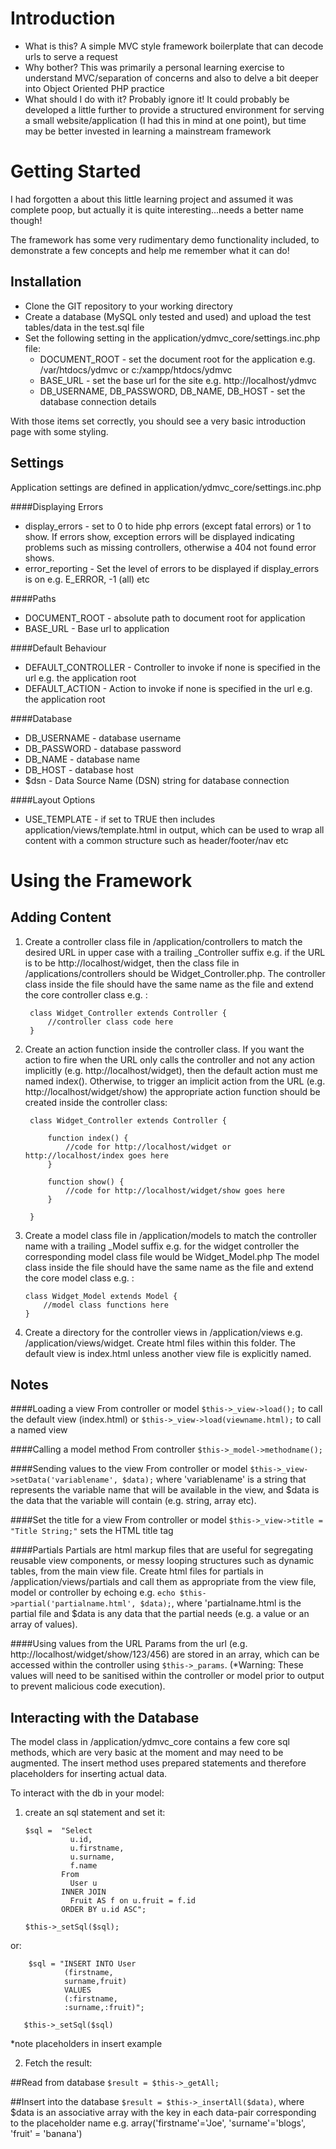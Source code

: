 Introduction
============

+ What is this? A simple MVC style framework boilerplate that can decode urls to serve a request
+ Why bother? This was primarily a personal learning exercise to understand MVC/separation of concerns and also to delve a bit deeper into Object Oriented PHP practice
+ What should I do with it?  Probably ignore it! It could probably be developed a little further to provide a structured environment for serving a small website/application (I had this in mind at one point), but time may be better invested in learning a mainstream framework

Getting Started
===============
I had forgotten a about this little learning project and assumed it was complete poop, but actually it is quite interesting...needs a better name though!

The framework has some very rudimentary demo functionality included, to demonstrate a few concepts and help me remember what it can do! 

Installation
------------

+   Clone the GIT repository to your working directory
+   Create a database (MySQL only tested and used) and upload the test tables/data in the test.sql file
+   Set the following setting in the application/ydmvc_core/settings.inc.php file:
    -   DOCUMENT_ROOT - set the document root for the application e.g. /var/htdocs/ydmvc or c:/xampp/htdocs/ydmvc
    -   BASE_URL - set the base url for the site e.g. http://localhost/ydmvc
    -   DB_USERNAME, DB_PASSWORD, DB_NAME, DB_HOST - set the database connection details

With those items set correctly, you should see a very basic introduction page with some styling.

Settings
--------

Application settings are defined in application/ydmvc_core/settings.inc.php

####Displaying Errors
+   display_errors - set to 0 to hide php errors (except fatal errors) or 1 to show.  If errors show, exception errors will be displayed indicating problems such as missing controllers, otherwise a 404 not found error shows.
+   error_reporting - Set the level of errors to be displayed if display_errors is on e.g. E_ERROR, -1 (all) etc

####Paths
+   DOCUMENT_ROOT - absolute path to document root for application
+   BASE_URL - Base url to application

####Default Behaviour
+   DEFAULT_CONTROLLER - Controller to invoke if none is specified in the url e.g. the application root
+   DEFAULT_ACTION - Action to invoke if none is specified in the url e.g. the application root

####Database
+   DB_USERNAME - database username
+   DB_PASSWORD - database password
+   DB_NAME - database name
+   DB_HOST - database host
+   $dsn - Data Source Name (DSN) string for database connection

####Layout Options
+   USE_TEMPLATE - if set to TRUE then includes application/views/template.html in output, which can be used to wrap all content with a common structure such as header/footer/nav etc

Using the Framework
===================

Adding Content
--------------
1) Create a controller class file in /application/controllers to match the desired URL in upper case with a trailing _Controller suffix e.g. if the URL is to be http://localhost/widget, then the class file in /applications/controllers should be Widget_Controller.php.
The controller class inside the file should have the same name as the file and extend the core controller class e.g. :

        class Widget_Controller extends Controller {
            //controller class code here
        }

2) Create an action function inside the controller class.  If you want the action to fire when the URL only calls the controller and not any action implicitly (e.g. http://localhost/widget), then the default action must me named index().
Otherwise, to trigger an implicit action from the URL (e.g. http://localhost/widget/show) the appropriate action function should be created inside the controller class:

        class Widget_Controller extends Controller {
            
            function index() {
                //code for http://localhost/widget or http://localhost/index goes here
            }

            function show() {
                //code for http://localhost/widget/show goes here
            }

        }

3)  Create a model class file in /application/models to match the controller name with a trailing _Model suffix e.g. for the widget controller the corresponding model class file would be Widget_Model.php
The model class inside the file should have the same name as the file and extend the core model class e.g. :

        class Widget_Model extends Model {
            //model class functions here
        }

4) Create a directory for the controller views in /application/views e.g. /application/views/widget.  Create html files within this folder.
The default view is index.html unless another view file is explicitly named.

Notes
-----

####Loading a view
From controller or model `$this->_view->load();` to call the default view (index.html) or `$this->_view->load(viewname.html);` to call a named view

####Calling a model method
From controller `$this->_model->methodname();`

####Sending values to the view
From controller or model `$this->_view->setData('variablename', $data);` where 'variablename' is a string that represents the variable name that will be available in the view, and $data is the data that the variable will contain (e.g. string, array etc).

####Set the title for a view
From controller or model `$this->_view->title = "Title String;"` sets the HTML title tag

####Partials
Partials are html markup files that are useful for segregating reusable view components, or messy looping structures such as dynamic tables, from the main view file.
Create html files for partials in /application/views/partials and call them as appropriate from the view file, model or controller by echoing e.g. `echo $this->partial('partialname.html', $data);`,
where 'partialname.html is the partial file and $data is any data that the partial needs (e.g. a value or an array of values).

####Using values from the URL
Params from the url (e.g. http://localhost/widget/show/123/456) are stored in an array, which can be accessed within the controller using `$this->_params`.
(*Warning: These values will need to be sanitised within the controller or model prior to output to prevent malicious code execution).

Interacting with the Database
-----------------------------
The model class in /application/ydmvc_core contains a few core sql methods, which are very basic at the moment and may need to be augmented.
The insert method uses prepared statements and therefore placeholders for inserting actual data.

To interact with the db in your model:

1)  create an sql statement and set it:

        $sql =  "Select
                  u.id,
                  u.firstname,
                  u.surname,
                  f.name
                From
                  User u
                INNER JOIN
                  Fruit AS f on u.fruit = f.id
                ORDER BY u.id ASC";

        $this->_setSql($sql);

or:

        $sql = "INSERT INTO User 
                (firstname,
                surname,fruit) 
                VALUES 
                (:firstname,
                :surname,:fruit)";

       $this->_setSql($sql)

*note placeholders in insert example

2) Fetch the result:

##Read from database 
`$result = $this->_getAll;`

##Insert into the database 
`$result = $this->_insertAll($data)`, where $data is an associative array with the key in each data-pair corresponding to the placeholder name e.g. array('firstname'='Joe', 'surname'='blogs', 'fruit' = 'banana')